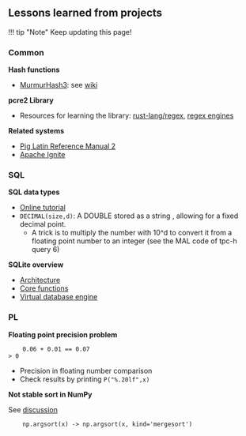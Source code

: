## Lessons learned from projects

!!! tip "Note"
    Keep updating this page!

### Common

**Hash functions**

- [MurmurHash3](https://github.com/aappleby/smhasher/blob/master/src/MurmurHash3.cpp): see [wiki](https://en.wikipedia.org/wiki/MurmurHash)

**pcre2 Library**

- Resources for learning the library: [rust-lang/regex][rust-regex], [regex engines][regex-engines]

[rust-regex]: https://github.com/rust-lang/regex/blob/3de8c44f5357d5b582a80b7282480e38e8b7d50d/bench/src/ffi/pcre2.rs#L42
[regex-engines]: https://rust-leipzig.github.io/regex/2017/03/28/comparison-of-regex-engines/

**Related systems**

- [Pig Latin Reference Manual 2](https://pig.apache.org/docs/r0.7.0/piglatin_ref2.html)
- [Apache Ignite](https://ignite.apache.org/use-cases/database/in-memory-database.html)

### SQL

**SQL data types**

- [Online tutorial](https://www.w3schools.com/sql/sql_datatypes.asp)
- `DECIMAL(size,d)`: A DOUBLE stored as a string , allowing for a fixed decimal point.
    + A trick is to multiply the number with 10^d to convert it from a floating
      point number to an integer (see the MAL code of tpc-h query 6)

**SQLite overview**

- [Architecture](https://sqlite.org/arch.html)
- [Core functions](https://sqlite.org/lang_corefunc.html)
- [Virtual database engine](https://sqlite.org/vdbe.html)

### PL

**Floating point precision problem**

```no-highlight
    0.06 + 0.01 == 0.07
> 0
```

- Precision in floating number comparison
- Check results by printing `P("%.20lf",x)`


**Not stable sort in NumPy**

See [discussion](https://github.com/numpy/numpy/issues/6357)

```no-highlight
    np.argsort(x) -> np.argsort(x, kind='mergesort')
```


